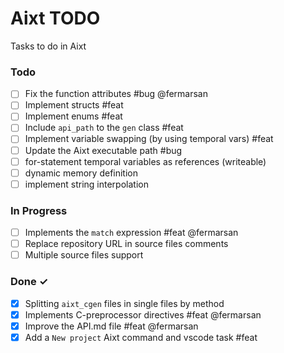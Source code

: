 # Aixt TODO

Tasks to do in Aixt 

### Todo

- [ ] Fix the function attributes #bug @fermarsan
- [ ] Implement structs #feat
- [ ] Implement enums #feat
- [ ] Include `api_path` to the `gen` class #feat
- [ ] Implement variable swapping (by using temporal vars) #feat
- [ ] Update the Aixt executable path #bug
- [ ] for-statement temporal variables as references (writeable)
- [ ] dynamic memory definition
- [ ] implement string interpolation

### In Progress

- [ ] Implements the `match` expression #feat @fermarsan
- [ ] Replace repository URL in source files comments
- [ ] Multiple source files support
   
### Done ✓

- [x] Splitting `aixt_cgen` files in single files by method 
- [x] Implements C-preprocessor directives #feat @fermarsan
- [x] Improve the API.md file #feat @fermarsan
- [x] Add a `New project` Aixt command and vscode task #feat